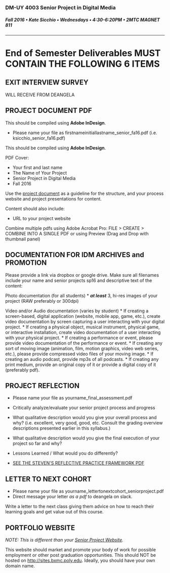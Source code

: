 ### DM-UY 4003 Senior Project in Digital Media
##### Fall 2016 • Kate Sicchio • Wednesdays • 4:30-6:20PM • 2MTC MAGNET 811 

---

# End of Semester Deliverables MUST CONTAIN THE FOLLOWING 6 ITEMS

## EXIT INTERVIEW SURVEY
WILL RECEIVE FROM DEANGELA

## PROJECT DOCUMENT PDF
This should be compiled using **Adobe InDesign**.
* Please name your file as firstnameinitiallastname_senior_fa16.pdf (i.e. ksicchio_senior_fa16.pdf) 

This should be compiled using **Adobe InDesign**.   

PDF Cover:
* Your first and last name
* The Name of Your Project
* Senior Project in Digital Media
* Fall 2016

Use the [project document](dm4003_senior_project_plan.md) as a guideline for the structure, and your process website and project presentations for content.
 
Content should also include:
  * URL to your project website


Combine multiple pdfs using Adobe Acrobat Pro:
FILE > CREATE > COMBINE INTO A SINGLE PDF
or using Preview (Drag and Drop with thumbnail panel)


## DOCUMENTATION FOR IDM ARCHIVES and PROMOTION

Please provide a link via dropbox or google drive. Make sure all filenames include your name and senior projects sp16 and descriptive text of the content: 

Photo documentation (for all students)
    * ***at least*** 3, hi-res images of your project (RAW preferably or 300dpi)

Video and/or Audio documentation (varies by student)
    * If creating a screen-based, digital application (website, mobile app, game, etc.), create video documentation by screen capturing a user interacting with your digital project.
    * If creating a physical object, musical instrument, physical game, or interactive installation, create video documentation of a user interacting with your physical project.
    * If creating a performance or event, please provide video documentation of the performance or event.
    * If creating any sort of moving image (animation, film, motion graphics, video web series, etc.), please provide compressed video files of your moving image.
    * If creating an audio podcast, provide mp3s of all podcasts.
    * If creating any print medium, provide an original copy of it or provide a digital copy of it (preferably pdf).


## PROJECT REFLECTION

* Please name your file as yourname_final_assessment.pdf

* Critically analyze/evaluate your senior project process and progress
* What qualitative description would you give your overall process and why? (i.e. excellent, very good, good, etc. Consult the grading overview descriptions presented earlier in this syllabus.)
* What qualitative description would you give the final execution of your project so far and why?
* Lessons Learned / What would you do differently?
* [SEE THE STEVEN'S REFLECTIVE PRACTICE FRAMEWORK PDF](https://drive.google.com/a/nyu.edu/file/d/0B4nUNuLrhw35U093TXZBdGVLM2c/view?usp=sharing)



## LETTER TO NEXT COHORT   

* Please name your file as yourname_lettertonextcohort_seniorproject.pdf
* Direct message your letter *as a pdf* to deangela on slack. 

Write a letter to the next class giving them advice on how to reach their learning goals and get value out of this course.


## PORTFOLIO WEBSITE
*NOTE: This is different than your <a href="dm4003_senior_project_blog.md">Senior Project Website</a>.*


This website should market and promote your body of work for possible employment or other post graduation opportunities. This should NOT be hosted on http://sites.bxmc.poly.edu. Ideally, you should have your own domain name.






